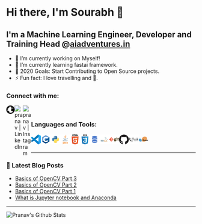 # Hi there, I'm Sourabh 👋

## I'm a  Machine Learning Engineer, Developer and Training Head @[aiadventures.in][aiadv-website]
- 🔭 I’m currently working on Myself!
- 🌱 I’m currently learning fastai framework.
- 🥅 2020 Goals: Start Contributing to Open Source projects.
- ⚡ Fun fact: I love travelling and 🐶.

### Connect with me:

[<img align="left" alt="pranav" width="22px" src="https://raw.githubusercontent.com/iconic/open-iconic/master/svg/globe.svg" />][website]
[<img align="left" alt="pranav | LinkedIn" width="22px" src="https://cdn.jsdelivr.net/npm/simple-icons@v3/icons/linkedin.svg" />][linkedin]
[<img align="left" alt="pranav | Instagram" width="22px" src="https://cdn.jsdelivr.net/npm/simple-icons@v3/icons/instagram.svg" />][instagram]
<br />

### Languages and Tools:

<img align="left" alt="Visual Studio Code" width="26px" src="https://raw.githubusercontent.com/github/explore/80688e429a7d4ef2fca1e82350fe8e3517d3494d/topics/visual-studio-code/visual-studio-code.png"/>

<img align="left" alt="C" width="26px" src="https://raw.githubusercontent.com/github/explore/80688e429a7d4ef2fca1e82350fe8e3517d3494d/topics/c/c.png" />
<img align="left" alt="Python" width="26px" src="https://raw.githubusercontent.com/github/explore/80688e429a7d4ef2fca1e82350fe8e3517d3494d/topics/python/python.png" />
<img align="left" alt="Java" width="26px" src="https://raw.githubusercontent.com/github/explore/80688e429a7d4ef2fca1e82350fe8e3517d3494d/topics/java/java.png"/>


<img align="left" alt="HTML5" width="26px" src="https://raw.githubusercontent.com/github/explore/80688e429a7d4ef2fca1e82350fe8e3517d3494d/topics/html/html.png" />
<img align="left" alt="CSS3" width="26px" src="https://raw.githubusercontent.com/github/explore/80688e429a7d4ef2fca1e82350fe8e3517d3494d/topics/css/css.png" />

<img align="left" alt="SQL" width="26px" src="https://raw.githubusercontent.com/github/explore/80688e429a7d4ef2fca1e82350fe8e3517d3494d/topics/sql/sql.png" />
<img align="left" alt="MySQL" width="26px" src="https://raw.githubusercontent.com/github/explore/80688e429a7d4ef2fca1e82350fe8e3517d3494d/topics/mysql/mysql.png" />

<img align="left" alt="Git" width="26px" src="https://raw.githubusercontent.com/github/explore/80688e429a7d4ef2fca1e82350fe8e3517d3494d/topics/git/git.png" />
<img align="left" alt="GitHub" width="26px" src="https://raw.githubusercontent.com/github/explore/78df643247d429f6cc873026c0622819ad797942/topics/github/github.png" />

<img align="left" alt="Flask" width="26px" src="https://raw.githubusercontent.com/github/explore/80688e429a7d4ef2fca1e82350fe8e3517d3494d/topics/flask/flask.png" />

<img align="left" alt="Sklearn" width="26px" src="https://raw.githubusercontent.com/github/explore/80688e429a7d4ef2fca1e82350fe8e3517d3494d/topics/scikit-learn/scikit-learn.png"/>


<br />
<br />

---



### 📕 Latest Blog Posts
<!-- BLOG-POST-LIST:START -->
- [Basics of OpenCV Part 3](https://medium.com/analytics-vidhya/fundamentals-of-opencv-part-iii-226fc70c5860)
- [Basics of OpenCV Part 2](https://medium.com/@pranavuiih/fundamentals-of-opencv-part-ii-74d5f67a4876)
- [Basics of OpenCV Part 1](https://medium.com/analytics-vidhya/fundamentals-of-opencv-part-i-97b3a5c396e9)
- [What is Jupyter notebook and Anaconda](https://medium.com/datadriveninvestor/anaconda-complete-installation-402d1d1cd29c)
<!-- BLOG-POST-LIST:END -->

---

<img align="left" alt="Pranav's Github Stats" src="https://github-readme-stats.vercel.app/api?username=PranavUikey&show_icons=true&hide_border=true" />

[website]: https://pranavuikey.github.io
[aiadv-website]: https://aiadventures.in/
[twitter]: https://twitter.com/Pranav_Uikey_
[instagram]: https://www.instagram.com/pranav_uikey/
[linkedin]: https://www.linkedin.com/in/pranav-uikey-b49360140/
